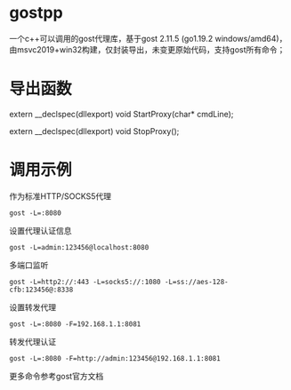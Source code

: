 # gostpp
一个c++可以调用的gost代理库，基于gost 2.11.5 (go1.19.2 windows/amd64)，由msvc2019+win32构建，仅封装导出，未变更原始代码，支持gost所有命令；

# 导出函数
extern __declspec(dllexport) void StartProxy(char* cmdLine);

extern __declspec(dllexport) void StopProxy();

# 调用示例

作为标准HTTP/SOCKS5代理
```shell
gost -L=:8080
```

设置代理认证信息
```shell
gost -L=admin:123456@localhost:8080
```

多端口监听
```shell
gost -L=http2://:443 -L=socks5://:1080 -L=ss://aes-128-cfb:123456@:8338
```

设置转发代理
```shell
gost -L=:8080 -F=192.168.1.1:8081
```

转发代理认证
```shell
gost -L=:8080 -F=http://admin:123456@192.168.1.1:8081
```


更多命令参考gost官方文档


